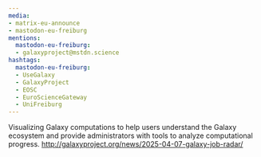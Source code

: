 ```yaml
---
media:
- matrix-eu-announce
- mastodon-eu-freiburg
mentions:
  mastodon-eu-freiburg:
  - galaxyproject@mstdn.science
hashtags:
  mastodon-eu-freiburg:
  - UseGalaxy
  - GalaxyProject
  - EOSC
  - EuroScienceGateway
  - UniFreiburg
---
```

Visualizing Galaxy computations to help users understand the Galaxy ecosystem and provide administrators with tools to analyze computational progress.
http://galaxyproject.org/news/2025-04-07-galaxy-job-radar/